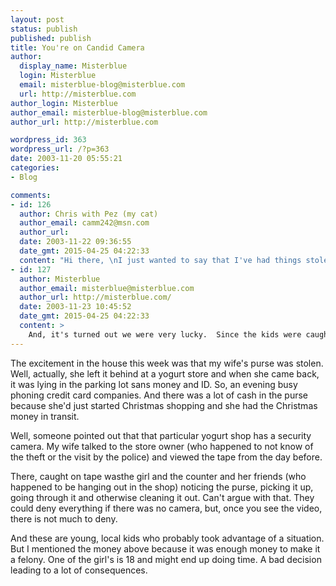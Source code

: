 ```yaml
---
layout: post
status: publish
published: publish
title: You're on Candid Camera
author:
  display_name: Misterblue
  login: Misterblue
  email: misterblue-blog@misterblue.com
  url: http://misterblue.com
author_login: Misterblue
author_email: misterblue-blog@misterblue.com
author_url: http://misterblue.com

wordpress_id: 363
wordpress_url: /?p=363
date: 2003-11-20 05:55:21
categories:
- Blog

comments:
- id: 126
  author: Chris with Pez (my cat)
  author_email: camm242@msn.com
  author_url: 
  date: 2003-11-22 09:36:55
  date_gmt: 2015-04-25 04:22:33
  content: "Hi there, \nI just wanted to say that I've had things stolen from me before and it never fails to give me that sick icky feeling in my stomach. Not only is it bad to have money or important items stolen, but in addition, that feeling of having your personal space violated is truly uncomfortable. I'm glad you know who did it... I gather that helps a little. sigh.."
- id: 127
  author: Misterblue
  author_email: misterblue@misterblue.com
  author_url: http://misterblue.com/
  date: 2003-11-23 10:45:52
  date_gmt: 2015-04-25 04:22:33
  content: >
    And, it's turned out we were very lucky.  Since the kids were caught on the camera and they were known in the area, the police has recovered all of our ID and most of the missing money!  Very lucky.
---
```

<p>
The excitement in the house this week was that my wife's purse was stolen.  Well, actually, she left it behind at a yogurt store and when she came back, it was lying in the parking lot sans money and ID.
So, an evening busy phoning credit card companies.  And there was a lot of cash in the purse because she'd just started Christmas shopping and she had the Christmas money in transit.
</p>
<p>
Well, someone pointed out that that particular yogurt shop has a security camera.  My wife talked to the store owner (who happened to not know of the theft or the visit by the police) and viewed the tape from the day before.
</p>
<p>
There, caught on tape wasthe girl and the counter and her friends (who happened to be hanging out in the shop) noticing the purse, picking it up, going through it and otherwise cleaning it out.  Can't argue with that.  They could deny everything if there was no camera, but, once you see the video, there is not much to deny.
</p>
<p>
And these are young, local kids who probably took advantage of a situation.  But I mentioned the money above because it was enough money to make it a felony.  One of the girl's is 18 and might end up doing time.  A bad decision leading to a lot of consequences.
</p>
